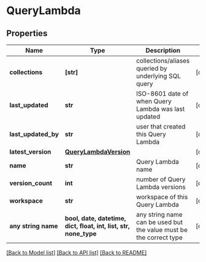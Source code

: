 # QueryLambda


## Properties
Name | Type | Description | Notes
------------ | ------------- | ------------- | -------------
**collections** | **[str]** | collections/aliases queried by underlying SQL query | [optional] 
**last_updated** | **str** | ISO-8601 date of when Query Lambda was last updated | [optional] 
**last_updated_by** | **str** | user that created this Query Lambda | [optional] 
**latest_version** | [**QueryLambdaVersion**](QueryLambdaVersion.md) |  | [optional] 
**name** | **str** | Query Lambda name | [optional] 
**version_count** | **int** | number of Query Lambda versions | [optional] 
**workspace** | **str** | workspace of this Query Lambda | [optional] 
**any string name** | **bool, date, datetime, dict, float, int, list, str, none_type** | any string name can be used but the value must be the correct type | [optional]

[[Back to Model list]](../README.md#documentation-for-models) [[Back to API list]](../README.md#documentation-for-api-endpoints) [[Back to README]](../README.md)


